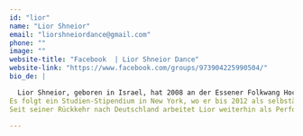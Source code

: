 ```yaml
---
id: "lior"
name: "Lior Shneior"
email: "liorshneiordance@gmail.com"
phone: ""
image: ""
website-title: "Facebook  | Lior Shneior Dance"
website-link: "https://www.facebook.com/groups/973904225990504/"
bio_de: |

  Lior Shneior, geboren in Israel, hat 2008 an der Essener Folkwang Hochschule die Ausbildung zum Bühnentänzer absolviert. 
Es folgt ein Studien-Stipendium in New York, wo er bis 2012 als selbständiger Performer und Choreograph arbeitete (Training bei David Howard und der Bill T Jones Company, Tanz in der Sokolow Theater dance company, John Byrne und Fotograf David LaChapelle).
Seit seiner Rückkehr nach Deutschland arbeitet Lior weiterhin als Performer und Choreograph und leitet Workshops für verschiedene Zielgruppen.

---
```


